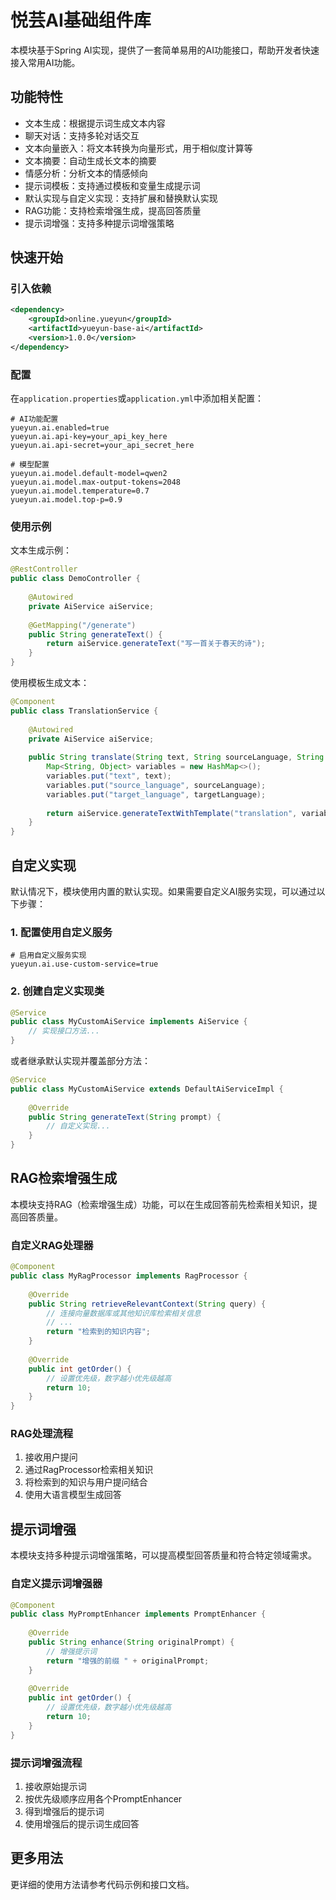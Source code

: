 # 悦芸AI基础组件库

本模块基于Spring AI实现，提供了一套简单易用的AI功能接口，帮助开发者快速接入常用AI功能。

## 功能特性

- 文本生成：根据提示词生成文本内容
- 聊天对话：支持多轮对话交互
- 文本向量嵌入：将文本转换为向量形式，用于相似度计算等
- 文本摘要：自动生成长文本的摘要
- 情感分析：分析文本的情感倾向
- 提示词模板：支持通过模板和变量生成提示词
- 默认实现与自定义实现：支持扩展和替换默认实现
- RAG功能：支持检索增强生成，提高回答质量
- 提示词增强：支持多种提示词增强策略

## 快速开始

### 引入依赖

```xml
<dependency>
    <groupId>online.yueyun</groupId>
    <artifactId>yueyun-base-ai</artifactId>
    <version>1.0.0</version>
</dependency>
```

### 配置

在`application.properties`或`application.yml`中添加相关配置：

```properties
# AI功能配置
yueyun.ai.enabled=true
yueyun.ai.api-key=your_api_key_here
yueyun.ai.api-secret=your_api_secret_here

# 模型配置
yueyun.ai.model.default-model=qwen2
yueyun.ai.model.max-output-tokens=2048
yueyun.ai.model.temperature=0.7
yueyun.ai.model.top-p=0.9
```

### 使用示例

文本生成示例：

```java
@RestController
public class DemoController {
    
    @Autowired
    private AiService aiService;
    
    @GetMapping("/generate")
    public String generateText() {
        return aiService.generateText("写一首关于春天的诗");
    }
}
```

使用模板生成文本：

```java
@Component
public class TranslationService {
    
    @Autowired
    private AiService aiService;
    
    public String translate(String text, String sourceLanguage, String targetLanguage) {
        Map<String, Object> variables = new HashMap<>();
        variables.put("text", text);
        variables.put("source_language", sourceLanguage);
        variables.put("target_language", targetLanguage);
        
        return aiService.generateTextWithTemplate("translation", variables);
    }
}
```

## 自定义实现

默认情况下，模块使用内置的默认实现。如果需要自定义AI服务实现，可以通过以下步骤：

### 1. 配置使用自定义服务

```properties
# 启用自定义服务实现
yueyun.ai.use-custom-service=true
```

### 2. 创建自定义实现类

```java
@Service
public class MyCustomAiService implements AiService {
    // 实现接口方法...
}
```

或者继承默认实现并覆盖部分方法：

```java
@Service
public class MyCustomAiService extends DefaultAiServiceImpl {
    
    @Override
    public String generateText(String prompt) {
        // 自定义实现...
    }
}
```

## RAG检索增强生成

本模块支持RAG（检索增强生成）功能，可以在生成回答前先检索相关知识，提高回答质量。

### 自定义RAG处理器

```java
@Component
public class MyRagProcessor implements RagProcessor {
    
    @Override
    public String retrieveRelevantContext(String query) {
        // 连接向量数据库或其他知识库检索相关信息
        // ...
        return "检索到的知识内容";
    }
    
    @Override
    public int getOrder() {
        // 设置优先级，数字越小优先级越高
        return 10;
    }
}
```

### RAG处理流程

1. 接收用户提问
2. 通过RagProcessor检索相关知识
3. 将检索到的知识与用户提问结合
4. 使用大语言模型生成回答

## 提示词增强

本模块支持多种提示词增强策略，可以提高模型回答质量和符合特定领域需求。

### 自定义提示词增强器

```java
@Component
public class MyPromptEnhancer implements PromptEnhancer {
    
    @Override
    public String enhance(String originalPrompt) {
        // 增强提示词
        return "增强的前缀 " + originalPrompt;
    }
    
    @Override
    public int getOrder() {
        // 设置优先级，数字越小优先级越高
        return 10;
    }
}
```

### 提示词增强流程

1. 接收原始提示词
2. 按优先级顺序应用各个PromptEnhancer
3. 得到增强后的提示词
4. 使用增强后的提示词生成回答

## 更多用法

更详细的使用方法请参考代码示例和接口文档。 